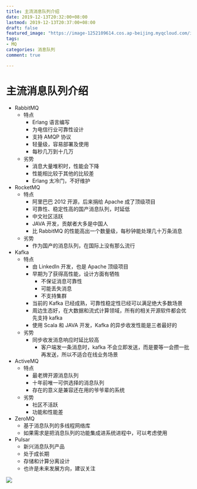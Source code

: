 ```yaml
---
title: 主流消息队列介绍
date: 2019-12-13T20:32:00+08:00
lastmod: 2019-12-13T20:37:00+08:00
draft: false
featured_image: "https://image-1252109614.cos.ap-beijing.myqcloud.com/img/20210508201518.png"
tags:
- MQ
categories: 消息队列
comment: true

---
```


# 主流消息队列介绍

- RabbitMQ
  - 特点
    - Erlang 语言编写
    - 为电信行业可靠性设计
    - 支持 AMQP 协议
    - 轻量级，容易部署及使用
    - 每秒几万到十几万
  - 劣势
    - 消息大量堆积时，性能会下降
    - 性能相比较于其他的比较差
    - Erlang 太冷门，不好维护
- RocketMQ
  - 特点
    - 阿里巴巴 2012 开源，后来捐给 Apache 成了顶级项目
    - 可靠性、稳定性高的国产消息队列，时延低
    - 中文社区活跃
    - JAVA 开发，贡献者大多是中国人
    - 比 RabbitMQ 的性能高出一个数量级，每秒钟能处理几十万条消息
  - 劣势
    - 作为国产的消息队列，在国际上没有那么流行
- Kafka
  - 特点
    - 由 LinkedIn 开发，也是 Apache 顶级项目
    - 早期为了获得高性能，设计方面有牺牲
      - 不保证消息可靠性
      - 可能丢失消息
      - 不支持集群
    - 当前的 Kafka 已经成熟，可靠性稳定性已经可以满足绝大多数场景
    - 周边生态好，在大数据和流式计算领域，所有的相关开源软件都会优先支持 kafka
    - 使用 Scala 和 JAVA 开发，Kafka 的异步收发性能是三者最好的
  - 劣势
    - 同步收发消息响应时延比较高
      - 客户端发一条消息时，kafka 不会立即发送，而是要等一会攒一批再发送，所以不适合在线业务场景
- ActiveMQ
  - 特点
    - 最老牌开源消息队列
    - 十年前唯一可供选择的消息队列
    - 存在的意义是兼容还在用的爷爷辈的系统
  - 劣势
    - 社区不活跃
    - 功能和性能差
- ZeroMQ
  - 基于消息队列的多线程网络库
  - 如果需求是把消息队列的功能集成进系统进程中，可以考虑使用
- Pulsar
  - 新兴消息队列产品
  - 处于成长期
  - 存储和计算分离设计
  - 也许是未来发展方向，建议关注

![](https://i.loli.net/2019/12/13/HOP2EQVNa3tYgwy.png)

